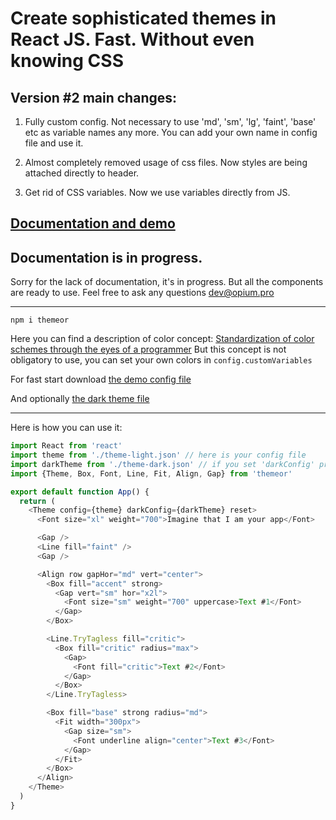 # Create sophisticated themes in React JS. Fast. Without even knowing CSS

## Version #2 main changes:
1. Fully custom config. Not necessary to use 'md', 'sm', 'lg', 'faint', 'base' etc as variable names any more. You can add your own name in config file and use it.

2. Almost completely removed usage of css files. Now styles are being attached directly to header.

3. Get rid of CSS variables. Now we use variables directly from JS.

## [Documentation and demo](http://themeor.opium.pro/)

## Documentation is in progress.
Sorry for the lack of documentation, it's in progress.
But all the components are ready to use.
Feel free to ask any questions [dev@opium.pro](mailto:dev@opium.pro)

---

`npm i themeor`

Here you can find a description of color concept: [Standardization of color schemes through the eyes of a programmer](https://medium.com/@opium.pro/standardisation-of-color-schemes-through-the-eyes-of-a-programmer-53cc25148470) But this concept is not obligatory to use, you can set your own colors in `config.customVariables`

For fast start download [the demo config file](https://github.com/opium-pro/themeor/blob/master/src/docs/theme/theme-light.json)

And optionally [the dark theme file](https://github.com/opium-pro/themeor/blob/master/src/docs/theme/theme-dark.json)

---

Here is how you can use it:

```javascript
import React from 'react'
import theme from './theme-light.json' // here is your config file
import darkTheme from './theme-dark.json' // if you set 'darkConfig' prop, dark theme on user's computer will be detected automatically
import {Theme, Box, Font, Line, Fit, Align, Gap} from 'themeor'

export default function App() {
  return (
    <Theme config={theme} darkConfig={darkTheme} reset>
      <Font size="xl" weight="700">Imagine that I am your app</Font>

      <Gap />
      <Line fill="faint" />
      <Gap />

      <Align row gapHor="md" vert="center">
        <Box fill="accent" strong>
          <Gap vert="sm" hor="x2l">
            <Font size="sm" weight="700" uppercase>Text #1</Font>
          </Gap>
        </Box>

        <Line.TryTagless fill="critic">
          <Box fill="critic" radius="max">
            <Gap>
              <Font fill="critic">Text #2</Font>
            </Gap>
          </Box>
        </Line.TryTagless>

        <Box fill="base" strong radius="md">
          <Fit width="300px">
            <Gap size="sm">
              <Font underline align="center">Text #3</Font>
            </Gap>
          </Fit>
        </Box>
      </Align>
    </Theme>
  )
}
```